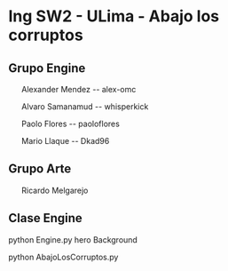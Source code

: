 <h1> Ing SW2 - ULima - Abajo los corruptos </h1>

<h2> Grupo Engine </h2>
<ul>Alexander Mendez -- alex-omc</ul>
<ul>Alvaro Samanamud -- whisperkick</ul>
<ul>Paolo Flores -- paoloflores</ul>
<ul>Mario Llaque -- Dkad96</ul>

<h2> Grupo Arte </h2>
<ul>Ricardo Melgarejo</ul>

<h2>Clase Engine</h2>
<p>python Engine.py hero Background</p>
<p>python AbajoLosCorruptos.py</p>
